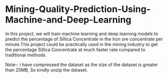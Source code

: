 # Mining-Quality-Prediction-Using-Machine-and-Deep-Learning

In this project, we will train machine learning and deep learning models to predict the percentage of Sillica Concentrate in the Iron ore concentrate per minute.This project could be practically used in the mining industry to get the percentage Sillica Concentrate at much faster rate compared to traditional methods.

Note-: i have compressed the dataset as the size of the dataset is greater than 25MB, So kindly unzip the dataset.
